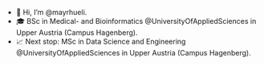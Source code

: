 - 👋 Hi, I’m @mayrhueli.
- 🎓 BSc in Medical- and Bioinformatics @UniversityOfAppliedSciences in Upper Austria (Campus Hagenberg).
- 📈 Next stop: MSc in Data Science and Engineering @UniversityOfAppliedSciences in Upper Austria (Campus Hagenberg).

<!---
mayrhueli/mayrhueli is a ✨ special ✨ repository because its `README.md` (this file) appears on your GitHub profile.
You can click the Preview link to take a look at your changes.
--->
